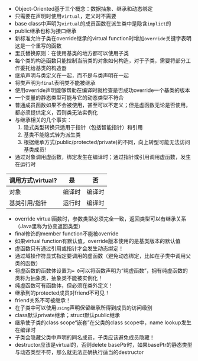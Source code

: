 * Object-Oriented基于三个概念：数据抽象、继承和动态绑定
* 只需要在声明时使用`virtual`，定义时不需要
* base class中声明为`virtual`的成员函数在派生类中是隐含`implict`的
* public继承也称为接口继承
* 新标准允许子类在override继承的virtual function时增加`override`关键字表明这是一个重写的函数
* 里氏替换原则：在使用基类的地方都可以使用子类
* 每个类的构造函数只能控制当前类的对象如何构造，对于子类，需要将部分工作委托给基类的构造器
* 继承声明与类定义在一起，而不是与类声明在一起
* 将类声明为`final`表明类不能被继承
* 使用override声明能够帮助在编译时就检查是否成功override一个基类的版本
* 一个变量的静态类型可能与它的动态类型不符合
* 普通成员函数如果不会被使用，甚至可以不定义；但是虚函数无论是否使用，都必须提供定义，否则类无法实例化
* 与继承相关的几个事实：
    1. 隐式类型转换只适用于指针（包括智能指针）和引用
    2. 基类不能隐式转为派生类
    3. 根据继承方式(public/protected/private)的不同，向上转型可能无法访问基类成员!
* 通过对象调用虚函数，绑定发生在编译时；通过指针或引用调用虚函数，发生在运行时

|调用方式\virtual?|是|否|
|---|---|---|
|对象|编译时|编译时|
|基类引用/指针|运行时|编译时|

* override virtual函数时，参数类型必须完全一致，返回类型可以有继承关系（Java里称为协变返回类型）
* final修饰的member function不能被override
* 如果virtual function有默认值，override版本使用的是基类版本的默认值
* 虚函数只有通过引用或指针才会发生动态绑定！
* 通过域操作符显式指定要调用的虚函数（避免动态绑定，比如在子类中调用父类的函数）
* 将虚函数的函数体设置为`= 0`可以将函数声明为“纯虚函数”，拥有纯虚函数的类称为抽象类，抽象类不能被实例化！
* 纯虚函数可有函数体，但必须在类外定义！
* 继承到的protected成员对friend不可见！
* friend关系不可被继承！
* 在子类中可以使用`using`声明保留继承所得到成员的访问级别
* class默认private继承；struct默认public继承
* 继承使子类的class scope“嵌套”在父类的class scope中，name lookup发生在编译时
* 子类会隐藏父类中声明的同名成员，子类应该避免成员隐藏！
* destructor应该是virtual的，否则delete basePtr时，如果basePtr的静态类型与动态类型不符，那么就无法正确执行适当的destructor
